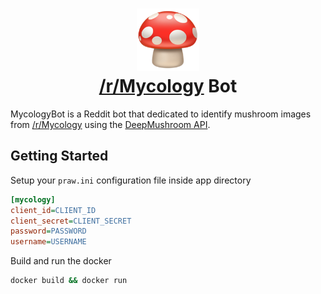 <h1 align="center">
  <img src="https://github.com/Olament/MycologyBot/blob/master/img/mushroom.png" alt="Mushroom logo" width="100">
  <br>
    <a href="https://www.reddit.com/r/mycology/">/r/Mycology</a> Bot
  <br>
</h1>

MycologyBot is a Reddit bot that dedicated to identify mushroom images from [/r/Mycology](https://www.reddit.com/r/mycology/) using the [DeepMushroom API](https://github.com/Olament/DeepMushroom-docker). 

##  Getting Started
Setup your ```praw.ini``` configuration file inside app directory
```ini
[mycology]
client_id=CLIENT_ID
client_secret=CLIENT_SECRET
password=PASSWORD
username=USERNAME
```
Build and run the docker
```cmd
docker build && docker run
```
